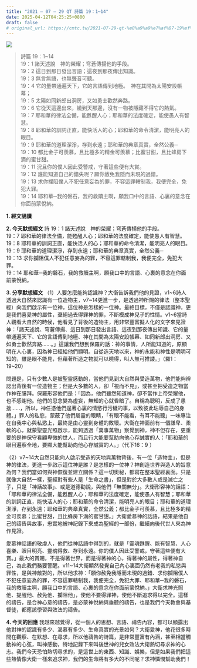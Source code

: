 ```yaml
---
title: "2021 – 07 – 29 QT 詩篇 19：1~14"
date: 2025-04-12T04:25:25+0800
draft: false
# original_url: https://cmtc.tw/2021-07-29-qt-%e8%a9%a9%e7%af%87-19%ef%bc%9a114
---
```


![](/images/qt.jpg)
> 詩篇 19：1\~14  
> 19：1 諸天述說　神的榮耀；穹蒼傳揚他的手段。  
> 19：2 這日到那日發出言語；這夜到那夜傳出知識。  
> 19：3 無言無語，也無聲音可聽。  
> 19：4 它的量帶通遍天下，它的言語傳到地極。　神在其間為太陽安設帳幕；  
> 19：5 太陽如同新郎出洞房，又如勇士歡然奔路。  
> 19：6 它從天這邊出來，繞到天那邊，沒有一物被隱藏不得它的熱氣。  
> 19：7 耶和華的律法全備，能甦醒人心；耶和華的法度確定，能使愚人有智慧。  
> 19：8 耶和華的訓詞正直，能快活人的心；耶和華的命令清潔，能明亮人的眼目。  
> 19：9 耶和華的道理潔淨，存到永遠；耶和華的典章真實，全然公義─  
> 19：10 都比金子可羨慕，且比極多的精金可羨慕；比蜜甘甜，且比蜂房下滴的蜜甘甜。  
> 19：11 況且你的僕人因此受警戒，守著這些便有大賞。  
> 19：12 誰能知道自己的錯失呢？願你赦免我隱而未現的過錯。  
> 19：13 求你攔阻僕人不犯任意妄為的罪，不容這罪轄制我，我便完全，免犯大罪。  
> 19：14 耶和華─我的磐石，我的救贖主啊，願我口中的言語、心裏的意念在你面前蒙悅納。

**1. 經文誦讀**

**2.  今天默想經文**
詩 19：1 諸天述說　神的榮耀；穹蒼傳揚他的手段。  
19：7 耶和華的律法全備，能甦醒人心；耶和華的法度確定，能使愚人有智慧。  
19：8 耶和華的訓詞正直，能快活人的心；耶和華的命令清潔，能明亮人的眼目。  
19：9 耶和華的道理潔淨，存到永遠；耶和華的典章真實，全然公義─  
19：13 求你攔阻僕人不犯任意妄為的罪，不容這罪轄制我，我便完全，免犯大罪。  
19：14 耶和華─我的磐石，我的救贖主啊，願我口中的言語、心裏的意念在你面前蒙悅納。

**3. 分享默想經文**
（1）人要怎麼能夠認識神？大衛告訴我們他的見證，v1\~6詩人透過大自然來認識有一位造物主，v7\~14更進一步，是透過神所賜的律法（整本聖經）向我們啟示有一位神，這位神是怎樣的一位神。最終目標，不僅是認識神，更是我們喜愛神的屬性，棄絕過去得罪神的罪，不斷模成神兒子的性情。v1\~6當詩人觀看大自然的時候，他看見了背後的造物主，用非常豐富擬人化的文字來見證神：「諸天述說、穹蒼傳揚、這日到那日發出言語、這夜到那夜傳出知識、它的量帶通遍天下、它的言語傳到地極、神在其間為太陽安設帳幕、如同新郎出洞房、又如勇士歡然奔路……。」這讓我們想到保羅的話：神的事情，人所能知道的，原顯明在人心裏，因為神已經給他們顯明。自從造天地以來，神的永能和神性是明明可知的，雖是眼不能見，但藉著所造之物就可以曉得，叫人無可推諉。」（羅1：19\~20）

問題是，只有少數人是被聖靈感動的，當他們見到大自然與受造萬物，他們能夠辨認出背後有一位造物主；但是大多數的人，卻「視而不見」，或甚至把受造之物當作神在膜拜。保羅形容他們是：「因為，他們雖然知道神，卻不當作上帝榮耀他，也不感謝他。他們的思念變為虛妄，無知的心就昏暗了。自稱為聰明，反成了愚拙……，所以，神任憑他們逞著心裏的情慾行污穢的事，以致彼此玷辱自己的身體。」罪人的私慾，蒙蔽了他們屬靈的眼睛，「有眼不能看，有耳不能聽」一味專注在自我中心與私慾上，最終是由心靈到身體的敗壞。大衛在神面前有一個謙卑、柔軟的心，就蒙聖靈光照啟示，能夠透過「萬事萬物」察覺到神，神不但存在，更重要的是神保守看顧卑微的世人，而且行大能要幫助向他心存誠實的人：「耶和華的眼目遍察全地，要顯大能幫助向他心存誠實的人。」（代下16：9 ）

（2）v7\~14大自然只能向人啟示受造的天地與萬物背後，有一位「造物主」，但是神的律法，更進一步啟示這位神是誰？是怎樣的一位神？神創造世界與造人的旨意為何？我們當如何與神恢復並建立關係？這一切奧秘，都寫在整本聖經裏面。只是就像大自然一樣，聖經對有些人是「生命之書」，但是對於大多數人或是滅亡之子，只是「神話故事」、或是道德勸說，與他們「無關無分」。大衛形容神的話語：「耶和華的律法全備，能甦醒人心；耶和華的法度確定，能使愚人有智慧；耶和華的訓詞正直，能快活人的心；耶和華的命令清潔，能明亮人的眼目；耶和華的道理潔淨，存到永遠；耶和華的典章真實，全然公義；都比金子可羨慕，且比極多的精金可羨慕；比蜜甘甜，且比蜂房下滴的蜜甘甜。」大衛愛慕神的話語，結果是他自己的禱告與故事，忠實地被神記錄下來成為聖經的一部份，繼續向後代世人來為神作見證。

愛慕神話語的敬虔人，他們從神話語中得到的，就是「靈魂甦醒、能有智慧、人心喜樂、眼目明亮、靈魂得救、存到永遠。你的僕人因此受警戒，守著這些便有大賞。」最大的賞賜，不是得著世界，而是得著神的心，得著神的屬性，得著神自己，為此我們務要警醒。v11\~14大衛顯然發覺自己內心裏面仍然有老我的私慾與罪性，是與神敵對的，所以他求神：「願你赦免我隱而未現的過錯、求你攔阻僕人不犯任意妄為的罪，不容這罪轄制我，我便完全，免犯大罪、耶和華─我的磐石，我的救贖主啊，願我口中的言語、心裏的意念在你面前蒙悅納。」大衛求神光照他、提醒他、赦免他、攔阻他」，使他不要得罪神，使他不斷追求得以完全。這樣的禱告，是合神心意的禱告，是必蒙神悅納與垂聽的禱告，也是我們今天教會與基督徒，都應該學習與效法的禱告。

**4. 今天的回應**
我越來越覺得，從一個人的思想、言語、禱告內容，都可以顯露出他對神的認識有多少、渴慕有多少、生命真實的光景如何？大衛愛神，他花很多時間在觀察、在默想、在尋求，所以他禱告的詩篇，是非常豐富有內涵，甚至相當觸動神的心弦，叫神感動，特地記錄下來叫後世神的兒女效法大衛熱切尋求神的心志。我們今天恐怕熱切尋求的，是這世上的東西、知識、娛樂，但是如果我們把這些熱情像大衛一樣來追求神，我們的生命將有多大的不同呢？求神憐憫幫助我們！
